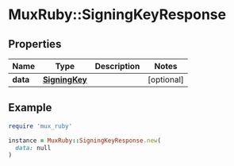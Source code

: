 # MuxRuby::SigningKeyResponse

## Properties

| Name | Type | Description | Notes |
| ---- | ---- | ----------- | ----- |
| **data** | [**SigningKey**](SigningKey.md) |  | [optional] |

## Example

```ruby
require 'mux_ruby'

instance = MuxRuby::SigningKeyResponse.new(
  data: null
)
```

